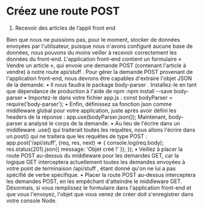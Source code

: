 # Créez une route POST

1. Recevoir des articles de l’appli front end

Bien que nous ne puissions pas, pour le moment, stocker de données envoyées par l'utilisateur, puisque nous n'avons configuré aucune base de données, nous pouvons du moins veiller à recevoir correctement les données du front-end. L'application front-end contient un formulaire « Vendre un article », qui envoie une demande POST (contenant l'article à vendre) à notre route api/stuff . Pour gérer la demande POST provenant de l'application front-end, nous devrons être capables d'extraire l'objet JSON de la demande.
• Il nous faudra le package body-parser . Installez-le en tant que dépendance de production à l'aide de npm :npm install --save body-parser
• Importez-le dans votre fichier app.js :
const bodyParser = require('body-parser');
• Enfin, définissez sa fonction json comme middleware global pour votre application, juste après avoir défini les headers de la réponse :
app.use(bodyParser.json());
Maintenant, body-parser a analysé le corps de la demande.
• Au lieu de l'écrire dans un middleware .use() qui traiterait toutes les requêtes, nous allons l'écrire dans un.post() qui ne traitera que les requêtes de type POST :
app.post('/api/stuff', (req, res, next) => {
console.log(req.body);
res.status(201).json({
message: 'Objet créé !'
});
});
• Veillez à placer la route POST au-dessus du middleware pour les demandes GET, car la logique GET interceptera actuellement toutes les demandes envoyées à votre point de terminaison /api/stuff , étant donné qu'on ne lui a pas spécifié de verbe spécifique.
• Placer la route POST au-dessus interceptera les demandes POST, en les empêchant d'atteindre le middleware GET.
Désormais, si vous remplissez le formulaire dans l'application front-end et que vous l'envoyez, l'objet que vous venez de créer doit s'enregistrer dans votre console Node.
